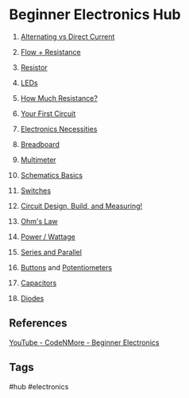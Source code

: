 # Beginner Electronics Hub

1. [Alternating vs Direct Current](../202305062203)  

2. [Flow + Resistance](../202305062220)  

3. [Resistor](../202305071844)  

4. [LEDs](../202305072101)  

5. [How Much Resistance?](../202305072106)  

6. [Your First Circuit](../202305072233)  

7. [Electronics Necessities](../202305072241)

8. [Breadboard](../202305072254)  

9. [Multimeter](../202305080014)  

10. [Schematics Basics](../202305080020)  

11. [Switches](../202305080035)  

12. [Circuit Design, Build, and Measuring!](../202305080058)  

13. [Ohm's Law](../202305080119)

14. [Power / Wattage](../202305080129)  

15. [Series and Parallel](../202305080141)  

16. [Buttons](../202305080247) and [Potentiometers](../202305080253)  

17. [Capacitors](../202305080332)  

18. [Diodes](../202305080356)  

## References
[YouTube - CodeNMore - Beginner Electronics](https://www.youtube.com/watch?v=r-X9coYTOV4&list=PLah6faXAgguOeMUIxS22ZU4w5nDvCl5gs)

## Tags
#hub #electronics
